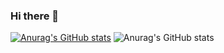 ### Hi there 👋

<!--
**Night-Dawn/Night-Dawn** is a ✨ _special_ ✨ repository because its `README.md` (this file) appears on your GitHub profile.

Here are some ideas to get you started:

- 🔭 I’m currently working on ...
- 🌱 I’m currently learning ...
- 👯 I’m looking to collaborate on ...
- 🤔 I’m looking for help with ...
- 💬 Ask me about ...
- 📫 How to reach me: ...
- 😄 Pronouns: ...
- ⚡ Fun fact: ...
-->
[![Anurag's GitHub stats](https://github-readme-stats.vercel.app/api?username=Night-Dawn)](https://github.com/anuraghazra/github-readme-stats)
![Anurag's GitHub stats](https://github-readme-stats.vercel.app/api?username=Night-Dawn&show_icons=true&theme=github_dark_dimmed )
